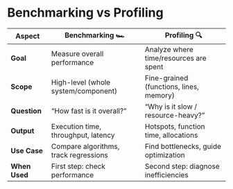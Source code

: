 # Benchmarking vs Profiling

| Aspect            | Benchmarking 🏎️                          | Profiling 🔍                          |
|-------------------|-------------------------------------------|----------------------------------------|
| **Goal**          | Measure overall performance               | Analyze where time/resources are spent |
| **Scope**         | High-level (whole system/component)       | Fine-grained (functions, lines, memory)|
| **Question**      | “How fast is it overall?”                 | “Why is it slow / resource-heavy?”     |
| **Output**        | Execution time, throughput, latency       | Hotspots, function time, allocations   |
| **Use Case**      | Compare algorithms, track regressions     | Find bottlenecks, guide optimization   |
| **When Used**     | First step: check performance             | Second step: diagnose inefficiencies   |